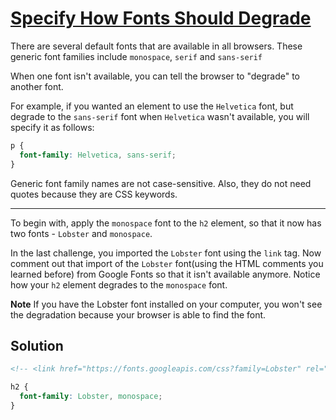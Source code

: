# [Specify How Fonts Should Degrade](https://learn.freecodecamp.org/responsive-web-design/basic-css/specify-how-fonts-should-degrade)

There are several default fonts that are available in all browsers. These generic font families include `monospace`, `serif` and `sans-serif`

When one font isn't available, you can tell the browser to "degrade" to another font.

For example, if you wanted an element to use the `Helvetica` font, but degrade to the `sans-serif` font when `Helvetica` wasn't available, you will specify it as follows:

```css
p {
  font-family: Helvetica, sans-serif;
}
```

Generic font family names are not case-sensitive. Also, they do not need quotes because they are CSS keywords.

---

To begin with, apply the `monospace` font to the `h2` element, so that it now has two fonts - `Lobster` and `monospace`.

In the last challenge, you imported the `Lobster` font using the `link` tag. Now comment out that import of the `Lobster` font(using the HTML comments you learned before) from Google Fonts so that it isn't available anymore. Notice how your `h2` element degrades to the `monospace` font.

**Note**
If you have the Lobster font installed on your computer, you won't see the degradation because your browser is able to find the font.

## Solution

```html
<!-- <link href="https://fonts.googleapis.com/css?family=Lobster" rel="stylesheet" type="text/css"> -->
```

```css
h2 {
  font-family: Lobster, monospace;
}
```